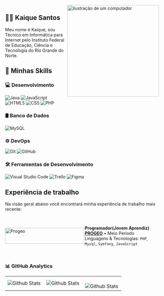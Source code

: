 <img src="https://raw.githubusercontent.com/MicaelliMedeiros/micaellimedeiros/master/image/computer-illustration.png" alt="ilustração de um computador" min-width="300px" max-width="300px" width="300px" align="right">

## 👨‍💻 Kaique Santos 

<p align="left"> 
  Meu nome é Kaique, sou Técnico em Informática para Internet pelo Instituto Federal de Educação, Ciência e Tecnologia do Rio Grande do Norte.
</p>

## 🚀 Minhas Skills 

### 💻 Desenvolvimento 

![Java](https://img.shields.io/badge/-Java-333333?style=flat&logo=Java&logoColor=007396)
![JavaScript](https://img.shields.io/badge/-JavaScript-333333?style=flat&logo=javascript)
![HTML5](https://img.shields.io/badge/-HTML5-333333?style=flat&logo=HTML5)
![CSS](https://img.shields.io/badge/-CSS-333333?style=flat&logo=CSS3&logoColor=1572B6)
![PHP](https://img.shields.io/badge/-PHP-333333?style=flat&logo=php)

### 🛢️ Banco de Dados

![MySQL](https://img.shields.io/badge/-MySQL-333333?style=flat&logo=mysql)

### ⚙️ DevOps 

![Git](https://img.shields.io/badge/-Git-333333?style=flat&logo=git)
![GitHub](https://img.shields.io/badge/-GitHub-333333?style=flat&logo=github)

### 🛠️ Ferramentas de Desenvolvimento 

![Visual Studio Code](https://img.shields.io/badge/-Visual%20Studio%20Code-333333?style=flat&logo=visual-studio-code&logoColor=007ACC)
![Trello](https://img.shields.io/badge/-Trello-333333?style=flat&logo=trello&logoColor=007ACC)
![Figma](https://img.shields.io/badge/-Figma-333333?style=flat&logo=figma&logoColor=007ACC)

## Experiência de trabalho

Na visão geral abaixo você encontrará minha experiência de trabalho mais recente: 

</br>

<div style="display: flex; align-items: center;">
  <a href="http://www.progeorn.com.br/">
    <img height="52" width="258" alt="Progeo" align="left" src="http://www.progeorn.com.br/images/logo_branco.png"/>
  </a>

  <span> <!-- GO HORSE -->
    <strong>Programador(Jovem Aprendiz)</strong> \
    [**PROGEO**](http://www.progeorn.com.br/) • Meio Período \
    Linguagens & Tecnologias: `PHP`, `Mysql`, `Symfony`, `JavaScript`
  </span>
</div>

<br>

### 📊 GitHub Analytics 

<table>
  <tr>
    <td>
      <img
        align="left"
        src="https://github-readme-stats.vercel.app/api?username=KJSS3012&theme=dark&hide_border=false&include_all_commits=true"
        alt="Github Stats"
      />
    </td>
    <td>
      <img
        align="left"
        src="https://github-readme-stats.vercel.app/api/top-langs/?username=KJSS3012&theme=dark&hide_border=false&include_all_commits=true&count_private=true&layout=compact"
        alt="Github Stats"
      />
    </td>
    <td>
      <br />
      <img
        align="left"
        src="https://github-readme-streak-stats.herokuapp.com/?user=KJSS3012&theme=dark&hide_border=false"
        alt="Github Stats"
      />
    </td>
  </tr>
</table>
